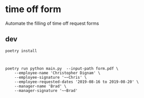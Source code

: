 # time off form

Automate the filling of time off request forms


## dev

```
poetry install



poetry run python main.py  --input-path form.pdf \
    --employee-name 'Christopher Dignam' \
    --employee-signature '~~Chris' \
    --employee-requested-dates '2019-08-16 to 2019-08-20' \
    --manager-name 'Brad' \
    --manager-signature '~~Brad'
```
